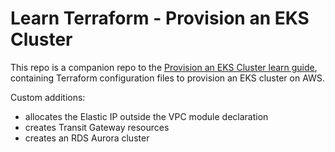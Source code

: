 # Learn Terraform - Provision an EKS Cluster

This repo is a companion repo to the [Provision an EKS Cluster learn guide](https://learn.hashicorp.com/terraform/kubernetes/provision-eks-cluster), containing
Terraform configuration files to provision an EKS cluster on AWS.

Custom additions:
- allocates the Elastic IP outside the VPC module declaration
- creates Transit Gateway resources
- creates an RDS Aurora cluster